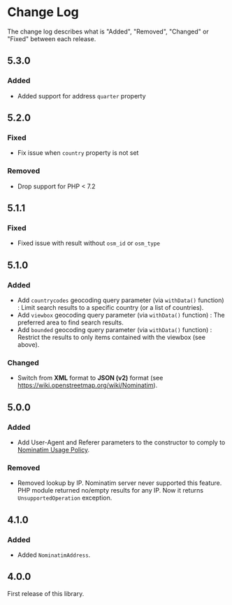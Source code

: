 # Change Log

The change log describes what is "Added", "Removed", "Changed" or "Fixed" between each release.

## 5.3.0

### Added

- Added support for address `quarter` property

## 5.2.0

### Fixed

- Fix issue when `country` property is not set

### Removed

- Drop support for PHP < 7.2

## 5.1.1

### Fixed

- Fixed issue with result without `osm_id` or `osm_type`

## 5.1.0

### Added

- Add `countrycodes` geocoding query parameter (via `withData()` function) : Limit search results to a specific country (or a list of countries).
- Add `viewbox` geocoding query parameter (via `withData()` function) : The preferred area to find search results.
- Add `bounded` geocoding query parameter (via `withData()` function) : Restrict the results to only items contained with the viewbox (see above).

### Changed

- Switch from **XML** format to **JSON (v2)** format (see <https://wiki.openstreetmap.org/wiki/Nominatim>).

## 5.0.0

### Added

- Add User-Agent and Referer parameters to the constructor to comply to [Nominatim Usage Policy](https://operations.osmfoundation.org/policies/nominatim/).

### Removed

- Removed lookup by IP. Nominatim server never supported this feature. PHP module returned no/empty results for any IP. Now it returns `UnsupportedOperation` exception.

## 4.1.0

### Added

- Added `NominatimAddress`. 

## 4.0.0

First release of this library. 
